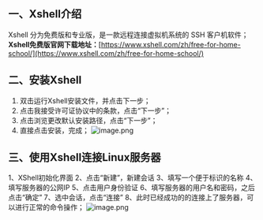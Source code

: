 ## 一、Xshell介绍
Xshell 分为免费版和专业版，是一款远程连接虚拟机系统的 SSH 客户机软件； 
**Xshell免费版官网下载地址：**[https://www.xshell.com/zh/free-for-home-school/](https://www.xshell.com/zh/free-for-home-school/) 
## 二、安装Xshell
1. 双击运行Xshell安装文件，并点击下一步；
2. 点击我接受许可证协议中的条款，点击“下一步”；
3. 点击浏览更改默认安装路径，点击“下一步”；
4. 直接点击安装，完成；
![image.png](https://cdn.nlark.com/yuque/0/2023/png/33625181/1689564839918-d1c68758-ee03-49fd-b90d-b81826fdb289.png#averageHue=%23878787&clientId=ued6b3aa2-1030-4&from=paste&height=800&id=ud338f46c&originHeight=1200&originWidth=1913&originalType=binary&ratio=1.5&rotation=0&showTitle=false&size=104224&status=done&style=none&taskId=u112c42d6-1407-4386-83f7-01de4901c08&title=&width=1275.3333333333333)
## 三、使用Xshell连接Linux服务器
1、XShell初始化界面
2、点击“新建”，新建会话
3、填写一个便于标识的名称
4、填写服务器的公网IP
5、点击用户身份验证
6、填写服务器的用户名和密码，之后点击“确定”
7、选中会话，点击“连接”
8、此时已经成功的的连接上了服务器，可以进行正常的命令操作；
![image.png](https://cdn.nlark.com/yuque/0/2023/png/33625181/1689565435451-0cd78f15-d291-4642-88cb-652a184ecd22.png#averageHue=%23abaaaa&clientId=ued6b3aa2-1030-4&from=paste&height=800&id=uf22c0574&originHeight=1200&originWidth=1920&originalType=binary&ratio=1.5&rotation=0&showTitle=false&size=158114&status=done&style=none&taskId=ue0ddad22-b082-4cb2-906e-e1873e0929f&title=&width=1280)

